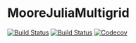 # MooreJuliaMultigrid

[![Build Status](https://travis-ci.com/nsmoore57/MooreJuliaMultigrid.jl.svg?branch=master)](https://travis-ci.com/nsmoore57/MooreJuliaMultigrid.jl)
[![Build Status](https://ci.appveyor.com/api/projects/status/github/nsmoore57/MooreJuliaMultigrid.jl?svg=true)](https://ci.appveyor.com/project/nsmoore57/MooreJuliaMultigrid-jl)
[![Codecov](https://codecov.io/gh/nsmoore57/MooreJuliaMultigrid.jl/branch/master/graph/badge.svg)](https://codecov.io/gh/nsmoore57/MooreJuliaMultigrid.jl)
